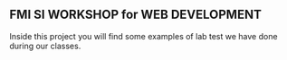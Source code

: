 ## FMI SI WORKSHOP for WEB DEVELOPMENT

Inside this project you will find some examples of lab test we have done during our classes.
